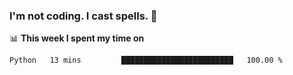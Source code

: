### I'm not coding. I cast spells. 🎩

📊 **This week I spent my time on**
<!--START_SECTION:waka-->

```text
Python   13 mins         █████████████████████████   100.00 %
```

<!--END_SECTION:waka-->
